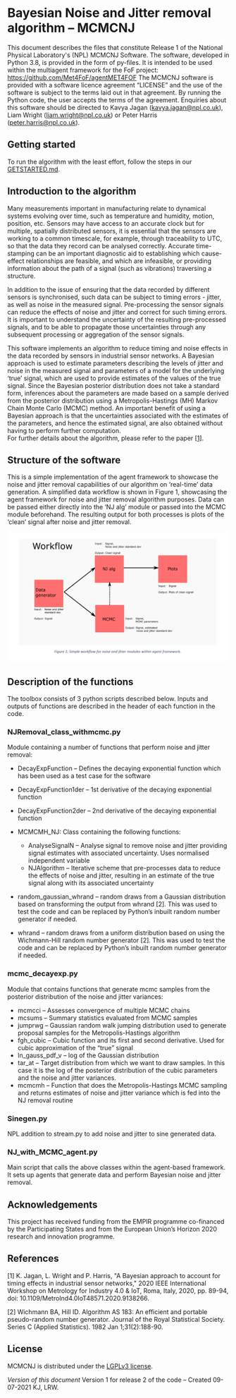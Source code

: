 # Bayesian Noise and Jitter removal algorithm – MCMCNJ

This document describes the files that constitute Release 1 of the National Physical Laboratory's (NPL) MCMCNJ Software.
The software, developed in Python 3.8, is provided in the form of py-files. It is intended to be used within the multiagent framework for the FoF project:
<https://github.com/Met4FoF/agentMET4FOF>
The MCMCNJ software is provided with a software licence agreement “LICENSE” and the use of the software is subject to the terms laid out in that agreement. By running the Python code, the user accepts the terms of the agreement.
Enquiries about this software should be directed to Kavya Jagan (kavya.jagan@npl.co.uk), Liam Wright (liam.wright@npl.co.uk) or Peter Harris (peter.harris@npl.co.uk).

## Getting started

To run the algorithm with the least effort, follow the steps in our
[GETSTARTED.md](GETSTARTED.md).

## Introduction to the algorithm

Many measurements important in manufacturing relate to dynamical systems evolving over time, such as temperature and humidity, motion, position, etc. Sensors may have access to an accurate clock but for multiple, spatially distributed sensors, it is essential that the sensors are working to a common timescale, for example, through traceability to UTC, so that the data they record can be analysed correctly. Accurate time-stamping can be an important diagnostic aid to establishing which cause-effect relationships are feasible, and which are infeasible, or providing information about the path of a signal (such as vibrations) traversing a structure.

In addition to the issue of ensuring that the data recorded by different sensors is synchronised, such data can be subject to timing errors - jitter, as well as noise in the measured signal. Pre-processing the sensor signals can reduce the effects of noise and jitter and correct for such timing errors. It is important to understand the uncertainty of the resulting pre-processed signals, and to be able to propagate those uncertainties through any subsequent processing or aggregation of the sensor signals.

This software implements an algorithm to reduce timing and noise effects in the data recorded by sensors in industrial sensor networks. A Bayesian approach is used to estimate parameters describing the levels of jitter and noise in the measured signal and parameters of a model for the underlying ‘true’ signal, which are used to provide estimates of the values of the true signal. Since the Bayesian posterior distribution does not take a standard form, inferences about the parameters are made based on a sample derived from the posterior distribution using a Metropolis-Hastings (MH) Markov Chain Monte Carlo (MCMC) method. An important benefit of using a Bayesian approach is that the uncertainties associated with the estimates of the parameters, and hence the estimated signal, are also obtained without having to perform further computation.  
For further details about the algorithm, please refer to the paper [[1]](#References).

## Structure of the software

This is a simple implementation of the agent framework to showcase the noise and jitter removal capabilities of our algorithm on ‘real-time’ data generation. A simplified data workflow is shown in Figure 1, showcasing the agent framework for noise and jitter removal algorithm purposes. Data can be passed either directly into the ‘NJ alg’ module or passed into the MCMC module beforehand. The resulting output for both processes is plots of the ‘clean’ signal after noise and jitter removal.

![Workflow diagram](https://github.com/Met4FoF/npl-jitter-noise-removal-mcmc/blob/main/workflow_diag.PNG)

## Description of the functions

The toolbox consists of 3 python scripts described below. Inputs and outputs of functions are described in the header of each function in the code.

### NJRemoval_class_withmcmc.py

Module containing a number of functions that perform noise and jitter removal:

- DecayExpFunction – Defines the decaying exponential function which has been used as 
  a test case for the software
- DecayExpFunction1der – 1st derivative of the decaying exponential function
- DecayExpFunction2der – 2nd derivative of the decaying exponential function

- MCMCMH_NJ: Class containing the following functions:
  -	AnalyseSignalN – Analyse signal to remove noise and jitter providing signal 
    estimates with associated uncertainty. Uses normalised independent variable
  -	NJAlgorithm – Iterative scheme that pre-processes data to reduce the effects of 
    noise and jitter, resulting in an estimate of the true signal along with its
    associated uncertainty
- random_gaussian_whrand – random draws from a Gaussian distribution based on 
  transforming the output from whrand [2]. This was used to test the code and can be 
  replaced by Python’s inbuilt random number generator if needed.
- whrand – random draws from a uniform distribution based on using the Wichmann-Hill 
  random number generator [2]. This was used to test the code and can be replaced by 
  Python’s inbuilt random number generator if needed.

### mcmc_decayexp.py

Module that contains functions that generate mcmc samples from the posterior 
distribution of the noise and jitter variances:

- mcmcci – Assesses convergence of multiple MCMC chains
- mcsums – Summary statistics evaluated from MCMC samples
- jumprwg – Gaussian random walk jumping distribution used to generate proposal 
  samples for the Metropolis-Hastings algorithm
- fgh_cubic – Cubic function and its first and second derivative. Used for cubic 
  approximation of the “true” signal
- ln_gauss_pdf_v – log of the Gaussian distribution
- tar_at – Target distribution from which we want to draw samples. In this case it is 
  the log of the posterior distribution of the cubic parameters and the noise and
  jitter variances.
- mcmcmh – Function that does the Metropolis-Hastings MCMC sampling and returns 
  estimates of noise and jitter variance which is fed into the NJ removal routine

### Sinegen.py

NPL addition to stream.py to add noise and jitter to sine generated data.

### NJ_with_MCMC_agent.py

Main script that calls the above classes within the agent-based framework. It sets up
agents that generate data and perform Bayesian noise and jitter removal.


## Acknowledgements

This project has received funding from the EMPIR programme co-financed by the Participating States and from the European Union’s Horizon 2020 research and innovation programme.


## References

[1] K. Jagan, L. Wright and P. Harris, "A Bayesian approach to account for timing effects in industrial sensor networks," 2020 IEEE International Workshop on Metrology for Industry 4.0 & IoT, Roma, Italy, 2020, pp. 89-94, doi: 10.1109/MetroInd4.0IoT48571.2020.9138266.

[2] Wichmann BA, Hill ID. Algorithm AS 183: An efficient and portable pseudo-random number generator. Journal of the Royal Statistical Society. Series C (Applied Statistics). 1982 Jan 1;31(2):188-90.

## License

MCMCNJ is distributed under the [LGPLv3 license](LICENSE).

*Version of this document*
Version 1 for release 2 of the code – Created 09-07-2021 KJ, LRW.
